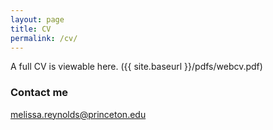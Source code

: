 ```yaml
---
layout: page
title: CV
permalink: /cv/
---
```


A full CV is viewable here. ({{ site.baseurl }}/pdfs/webcv.pdf)


### Contact me

[melissa.reynolds@princeton.edu](mailto:melissa.reynolds@princeton.edu)